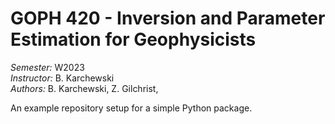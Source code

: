 # GOPH 420 - Inversion and Parameter Estimation for Geophysicists

*Semester:* W2023  
*Instructor:* B. Karchewski  
*Authors:*  B. Karchewski,
            Z. Gilchrist,

An example repository setup for a simple Python package.
